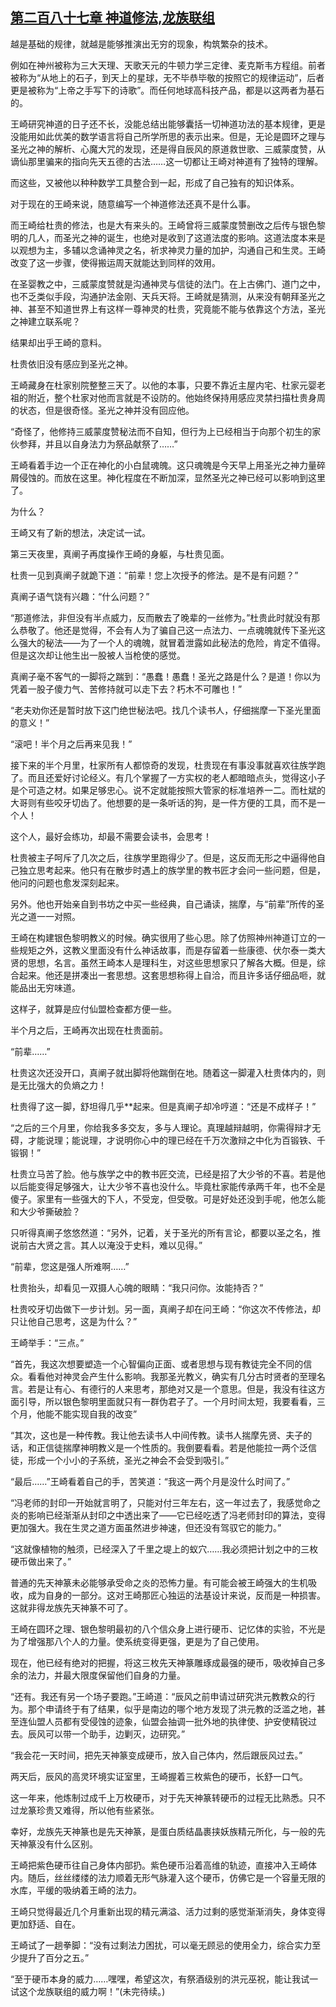 ## [第二百八十七章 神道修法,龙族联组](https://www.xxbiquge.com/11_11207/8972944.html)


  越是基础的规律，就越是能够推演出无穷的现象，构筑繁杂的技术。

  例如在神州被称为三大天理、天歌天元的牛顿力学三定律、麦克斯韦方程组。前者被称为“从地上的石子，到天上的星球，无不毕恭毕敬的按照它的规律运动”，后者更是被称为“上帝之手写下的诗歌”。而任何地球高科技产品，都是以这两者为基石的。

  王崎研究神道的日子还不长，没能总结出能够囊括一切神道功法的基本规律，更是没能用如此优美的数学语言将自己所学所思的表示出来。但是，无论是圆环之理与圣光之神的解析、心魔大咒的发现，还是得自辰风的原道救世歌、三威蒙度赞，从谪仙那里骗来的指向先天五德的古法……这一切都让王崎对神道有了独特的理解。

  而这些，又被他以种种数学工具整合到一起，形成了自己独有的知识体系。

  对于现在的王崎来说，随意编写一个神道修法还真不是什么事。

  而王崎给杜贵的修法，也是大有来头的。王崎曾将三威蒙度赞删改之后传与银色黎明的几人，而圣光之神的诞生，也绝对是收到了这道法度的影响。这道法度本来是以观想为主，多辅以念诵神灵之名，祈求神灵力量的加护，沟通自己和生灵。王崎改变了这一步骤，使得搬运周天就能达到同样的效用。

  在圣婴教之中，三威蒙度赞就是沟通神灵与信徒的法门。在上古佛门、道门之中，也不乏类似手段，沟通护法金刚、天兵天将。王崎就是猜测，从来没有朝拜圣光之神、甚至不知道世界上有这样一尊神灵的杜贵，究竟能不能与依靠这个方法，圣光之神建立联系呢？

  结果却出乎王崎的意料。

  杜贵依旧没有感应到圣光之神。

  王崎藏身在杜家别院整整三天了。以他的本事，只要不靠近主屋内宅、杜家元婴老祖的附近，整个杜家对他而言就是不设防的。他始终保持用感应灵禁扫描杜贵身周的状态，但是很奇怪。圣光之神并没有回应他。

  “奇怪了，他修持三威蒙度赞秘法而不自知，但行为上已经相当于向那个初生的家伙参拜，并且以自身法力为祭品献祭了……”

  王崎看着手边一个正在神化的小白鼠魂魄。这只魂魄是今天早上用圣光之神力量碎屑侵蚀的。而放在这里。神化程度在不断加深，显然圣光之神已经可以影响到这里了。

  为什么？

  王崎又有了新的想法，决定试一试。

  第三天夜里，真阐子再度操作王崎的身躯，与杜贵见面。

  杜贵一见到真阐子就跪下道：“前辈！您上次授予的修法。是不是有问题？”

  真阐子语气饶有兴趣：“什么问题？”

  “那道修法，非但没有半点威力，反而散去了晚辈的一丝修为。”杜贵此时就没有那么恭敬了。他还是觉得，不会有人为了骗自己这一点法力、一点魂魄就传下圣光这么强大的秘法——为了一个人的魂魄，就冒着泄露如此秘法的危险，肯定不值得。但是这次却让他生出一股被人当枪使的感觉。

  真阐子毫不客气的一脚将之踹到：“愚蠢！愚蠢！圣光之路是什么？是道！你以为凭着一股子傻力气、苦修持就可以走下去？朽木不可雕也！”

  “老夫劝你还是暂时放下这门绝世秘法吧。找几个读书人，仔细揣摩一下圣光里面的意义！”

  “滚吧！半个月之后再来见我！”

  接下来的半个月里，杜家所有人都惊奇的发现，杜贵现在有事没事就喜欢往族学跑了。而且还爱好讨论经义。有几个掌握了一方实权的老人都暗暗点头，觉得这小子是个可造之材。如果足够忠心。说不定就能按照大管家的标准培养一二。而杜斌的大哥则有些咬牙切齿了。他想要的是一条听话的狗，是一件方便的工具，而不是一个人！

  这个人，最好会练功，却最不需要会读书，会思考！

  杜贵被主子呵斥了几次之后，往族学里跑得少了。但是，这反而无形之中逼得他自己独立思考起来。他只有在散步时遇上的族学里的教书匠才会问一些问题，但是，他问的问题也愈发深刻起来。

  另外。他也开始亲自到书坊之中买一些经典，自己诵读，揣摩，与“前辈”所传的圣光之道一一对照。

  王崎在构建银色黎明教义的时候。确实很用了些心思。除了仿照神州神道订立的一些规矩之外，这教义里面没有什么神话故事，而是存留着一些康德、伏尔泰一类大贤的思想，名言。虽然王崎本人是理科生，对这些思想家只了解各大概。但是，综合起来。他还是拼凑出一套思想。这套思想称得上自洽，而且许多话仔细品咂，就能品出无穷味道。

  这样子，就算是应付仙盟检查都方便一些。

  半个月之后，王崎再次出现在杜贵面前。

  “前辈……”

  杜贵这次还没开口，真阐子就出脚将他踹倒在地。随着这一脚灌入杜贵体内的，则是无比强大的负熵之力！

  杜贵得了这一脚，舒坦得几乎**起来。但是真阐子却冷哼道：“还是不成样子！”

  “之后的三个月里，你给我多多交友，多与人理论。真理越辩越明，你需得辩才无碍，才能说理；能说理，才说明你心中的理已经在千万次激辩之中化为百锻铁、千锻钢！”

  杜贵立马苦了脸。他与族学之中的教书匠交流，已经是招了大少爷的不喜。若是他以后能变得足够强大，让大少爷不喜也没什么。毕竟杜家能传承两千年，也不全是傻子。家里有一些强大的下人，不受宠，但受敬。可是好处还没到手呢，他怎么能和大少爷撕破脸？

  只听得真阐子悠悠然道：“另外，记着，关于圣光的所有言论，都要以圣之名，推说前古大贤之言。其人以淹没于史料，难以见得。”

  “前辈，您这是强人所难啊……”

  杜贵抬头，却看见一双摄人心魄的眼睛：“我只问你。汝能持否？”

  杜贵咬牙切齿做下一步计划。另一面，真阐子却在问王崎：“你这次不传修法，却只让他自己思考，这是为什么？”

  王崎举手：“三点。”

  “首先，我这次想要塑造一个心智偏向正面、或者思想与现有教徒完全不同的信众。看看他对神灵会产生什么影响。我那圣光教义，确实有几分古时贤者的至理名言。若是让有心、有德行的人来思考，那绝对又是一个意思。但是，我没有往这方面引导，所以银色黎明里面就只有一群伪君子了。一个月时间太短，我要看看，三个月，他能不能实现自我的改变”

  “其次，这也是一种传教。我让他去读书人中间传教。读书人揣摩先贤、夫子的话，和正信徒揣摩神明教义是一个性质的。我倒要看看。若是他能拉一两个泛信徒，形成一个小小的子系统，圣光之神会不会受到吸引。”

  “最后……”王崎看着自己的手，苦笑道：“我这一两个月是没什么时间了。”

  “冯老师的封印一开始就言明了，只能对付三年左右，这一年过去了，我感觉命之炎的影响已经渐渐从封印之中透出来了——它已经吃透了冯老师封印的算法，变得更加强大。我在生灵之道方面虽然进步神速，但还没有驾驭它的能力。”

  “这就像植物的触须，已经深入了千里之堤上的蚁穴……我必须把计划之中的三枚硬币做出来了。”

  普通的先天神篆未必能够承受命之炎的恐怖力量。有可能会被王崎强大的生机吸收，成为自身的一部分。这对王崎那匠心独运的法基设计来说，反而是一种损害。这就非得龙族先天神篆不可了。

  王崎在圆环之理、银色黎明最初的八个信众身上进行硬币、记忆体的实验，不光是为了增强那八个人的力量。使系统变得更强，更是为了自己使用。

  现在，他已经有绝对的把握，将这三枚先天神篆雕琢成最强的硬币，吸收掉自己多余的法力，并最大限度保留他们自身的力量。

  “还有。我还有另一个场子要跑。”王崎道：“辰风之前申请过研究洪元教教众的行为。那个申请终于有了结果，似乎是南边的哪个地方发现了洪元教的泛滥之地，甚至连仙盟人员都有受侵蚀的迹象，仙盟会抽调一批外地的执律使、护安使精锐过去。辰风可以带一个助手，边剿灭，边研究。”

  “我会花一天时间，把先天神篆变成硬币，放入自己体内，然后跟辰风过去。”

  两天后，辰风的高灵环境实证室里，王崎握着三枚紫色的硬币，长舒一口气。

  这一年来，他炼制过成千上万枚硬币，对于先天神篆转硬币的过程无比熟悉。只不过龙篆珍贵又难得，所以他有些紧张。

  幸好，龙族先天神篆也是先天神篆，是蛋白质结晶裹挟妖族精元所化，与一般的先天神篆没有什么区别。

  王崎把紫色硬币往自己身体内部扔。紫色硬币沿着高维的轨迹，直接冲入王崎体内。随后，丝丝缕缕的法力顺着无形气脉灌入这个硬币，仿佛它是一个容量无限的水库，平缓的吸纳着王崎的法力。

  王崎只觉得最近几个月重新出现的精元满溢、活力过剩的感觉渐渐消失，身体变得更加舒适、自在。

  王崎试了一趟拳脚：“没有过剩法力困扰，可以毫无顾忌的使用全力，综合实力至少提升了百分之五。”

  “至于硬币本身的威力……嘿嘿，希望这次，有祭酒级别的洪元巫祝，能让我试一试这个龙族联组的威力啊！”(未完待续。)
